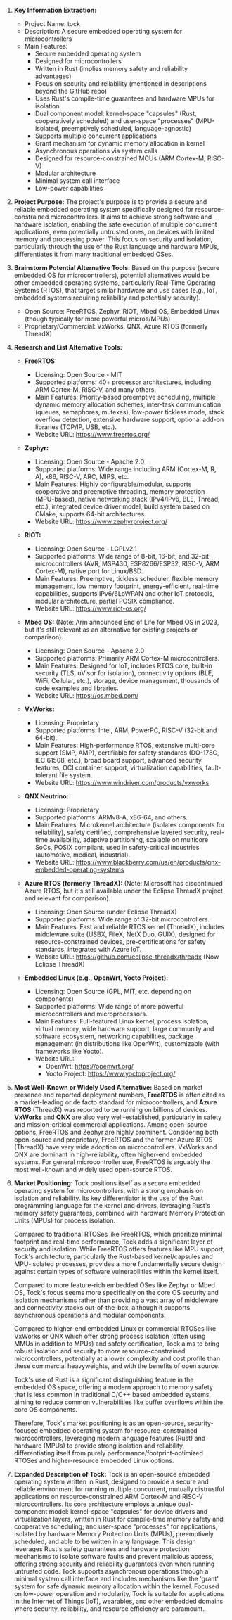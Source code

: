 1.  **Key Information Extraction:**
    *   Project Name: tock
    *   Description: A secure embedded operating system for microcontrollers
    *   Main Features:
        *   Secure embedded operating system
        *   Designed for microcontrollers
        *   Written in Rust (implies memory safety and reliability advantages)
        *   Focus on security and reliability (mentioned in descriptions beyond the GitHub repo)
        *   Uses Rust's compile-time guarantees and hardware MPUs for isolation
        *   Dual component model: kernel-space "capsules" (Rust, cooperatively scheduled) and user-space "processes" (MPU-isolated, preemptively scheduled, language-agnostic)
        *   Supports multiple concurrent applications
        *   Grant mechanism for dynamic memory allocation in kernel
        *   Asynchronous operations via system calls
        *   Designed for resource-constrained MCUs (ARM Cortex-M, RISC-V)
        *   Modular architecture
        *   Minimal system call interface
        *   Low-power capabilities

2.  **Project Purpose:**
    The project's purpose is to provide a secure and reliable embedded operating system specifically designed for resource-constrained microcontrollers. It aims to achieve strong software and hardware isolation, enabling the safe execution of multiple concurrent applications, even potentially untrusted ones, on devices with limited memory and processing power. This focus on security and isolation, particularly through the use of the Rust language and hardware MPUs, differentiates it from many traditional embedded OSes.

3.  **Brainstorm Potential Alternative Tools:**
    Based on the purpose (secure embedded OS for microcontrollers), potential alternatives would be other embedded operating systems, particularly Real-Time Operating Systems (RTOS), that target similar hardware and use cases (e.g., IoT, embedded systems requiring reliability and potentially security).

    *   Open Source: FreeRTOS, Zephyr, RIOT, Mbed OS, Embedded Linux (though typically for more powerful micros/MPUs)
    *   Proprietary/Commercial: VxWorks, QNX, Azure RTOS (formerly ThreadX)

4.  **Research and List Alternative Tools:**

    *   **FreeRTOS:**
        *   Licensing: Open Source - MIT
        *   Supported platforms: 40+ processor architectures, including ARM Cortex-M, RISC-V, and many others.
        *   Main Features: Priority-based preemptive scheduling, multiple dynamic memory allocation schemes, inter-task communication (queues, semaphores, mutexes), low-power tickless mode, stack overflow detection, extensive hardware support, optional add-on libraries (TCP/IP, USB, etc.).
        *   Website URL: https://www.freertos.org/

    *   **Zephyr:**
        *   Licensing: Open Source - Apache 2.0
        *   Supported platforms: Wide range including ARM (Cortex-M, R, A), x86, RISC-V, ARC, MIPS, etc.
        *   Main Features: Highly configurable/modular, supports cooperative and preemptive threading, memory protection (MPU-based), native networking stack (IPv4/IPv6, BLE, Thread, etc.), integrated device driver model, build system based on CMake, supports 64-bit architectures.
        *   Website URL: https://www.zephyrproject.org/

    *   **RIOT:**
        *   Licensing: Open Source - LGPLv2.1
        *   Supported platforms: Wide range of 8-bit, 16-bit, and 32-bit microcontrollers (AVR, MSP430, ESP8266/ESP32, RISC-V, ARM Cortex-M), native port for Linux/BSD.
        *   Main Features: Preemptive, tickless scheduler, flexible memory management, low memory footprint, energy-efficient, real-time capabilities, supports IPv6/6LoWPAN and other IoT protocols, modular architecture, partial POSIX compliance.
        *   Website URL: https://www.riot-os.org/

    *   **Mbed OS:** (Note: Arm announced End of Life for Mbed OS in 2023, but it's still relevant as an alternative for existing projects or comparison).
        *   Licensing: Open Source - Apache 2.0
        *   Supported platforms: Primarily ARM Cortex-M microcontrollers.
        *   Main Features: Designed for IoT, includes RTOS core, built-in security (TLS, uVisor for isolation), connectivity options (BLE, WiFi, Cellular, etc.), storage, device management, thousands of code examples and libraries.
        *   Website URL: https://os.mbed.com/

    *   **VxWorks:**
        *   Licensing: Proprietary
        *   Supported platforms: Intel, ARM, PowerPC, RISC-V (32-bit and 64-bit).
        *   Main Features: High-performance RTOS, extensive multi-core support (SMP, AMP), certifiable for safety standards (DO-178C, IEC 61508, etc.), broad board support, advanced security features, OCI container support, virtualization capabilities, fault-tolerant file system.
        *   Website URL: https://www.windriver.com/products/vxworks

    *   **QNX Neutrino:**
        *   Licensing: Proprietary
        *   Supported platforms: ARMv8-A, x86-64, and others.
        *   Main Features: Microkernel architecture (isolates components for reliability), safety certified, comprehensive layered security, real-time availability, adaptive partitioning, scalable on multicore SoCs, POSIX compliant, used in safety-critical industries (automotive, medical, industrial).
        *   Website URL: https://www.blackberry.com/us/en/products/qnx-embedded-operating-systems

    *   **Azure RTOS (formerly ThreadX):** (Note: Microsoft has discontinued Azure RTOS, but it's still available under the Eclipse ThreadX project and relevant for comparison).
        *   Licensing: Open Source (under Eclipse ThreadX)
        *   Supported platforms: Wide range of 32-bit microcontrollers.
        *   Main Features: Fast and reliable RTOS kernel (ThreadX), includes middleware suite (USBX, FileX, NetX Duo, GUIX), designed for resource-constrained devices, pre-certifications for safety standards, integrates with Azure IoT.
        *   Website URL: https://github.com/eclipse-threadx/threadx (Now Eclipse ThreadX)

    *   **Embedded Linux (e.g., OpenWrt, Yocto Project):**
        *   Licensing: Open Source (GPL, MIT, etc. depending on components)
        *   Supported platforms: Wide range of more powerful microcontrollers and microprocessors.
        *   Main Features: Full-featured Linux kernel, process isolation, virtual memory, wide hardware support, large community and software ecosystem, networking capabilities, package management (in distributions like OpenWrt), customizable (with frameworks like Yocto).
        *   Website URL:
            *   OpenWrt: https://openwrt.org/
            *   Yocto Project: https://www.yoctoproject.org/

5.  **Most Well-Known or Widely Used Alternative:**
    Based on market presence and reported deployment numbers, **FreeRTOS** is often cited as a market-leading or de facto standard for microcontrollers, and **Azure RTOS** (ThreadX) was reported to be running on billions of devices. **VxWorks** and **QNX** are also very well-established, particularly in safety and mission-critical commercial applications. Among open-source options, FreeRTOS and Zephyr are highly prominent. Considering both open-source and proprietary, FreeRTOS and the former Azure RTOS (ThreadX) have very wide adoption on microcontrollers. VxWorks and QNX are dominant in high-reliability, often higher-end embedded systems. For general microcontroller use, FreeRTOS is arguably the most well-known and widely used open-source RTOS.

6.  **Market Positioning:**
    Tock positions itself as a *secure* embedded operating system for microcontrollers, with a strong emphasis on isolation and reliability. Its key differentiator is the use of the Rust programming language for the kernel and drivers, leveraging Rust's memory safety guarantees, combined with hardware Memory Protection Units (MPUs) for process isolation.

    Compared to traditional RTOSes like FreeRTOS, which prioritize minimal footprint and real-time performance, Tock adds a significant layer of security and isolation. While FreeRTOS offers features like MPU support, Tock's architecture, particularly the Rust-based kernel/capsules and MPU-isolated processes, provides a more fundamentally secure design against certain types of software vulnerabilities within the kernel itself.

    Compared to more feature-rich embedded OSes like Zephyr or Mbed OS, Tock's focus seems more specifically on the core OS security and isolation mechanisms rather than providing a vast array of middleware and connectivity stacks out-of-the-box, although it supports asynchronous operations and modular components.

    Compared to higher-end embedded Linux or commercial RTOSes like VxWorks or QNX which offer strong process isolation (often using MMUs in addition to MPUs) and safety certification, Tock aims to bring robust isolation and security to more resource-constrained microcontrollers, potentially at a lower complexity and cost profile than these commercial heavyweights, and with the benefits of open source.

    Tock's use of Rust is a significant distinguishing feature in the embedded OS space, offering a modern approach to memory safety that is less common in traditional C/C++ based embedded systems, aiming to reduce common vulnerabilities like buffer overflows within the core OS components.

    Therefore, Tock's market positioning is as an open-source, security-focused embedded operating system for resource-constrained microcontrollers, leveraging modern language features (Rust) and hardware (MPUs) to provide strong isolation and reliability, differentiating itself from purely performance/footprint-optimized RTOSes and higher-resource embedded Linux options.

7.  **Expanded Description of Tock:**
    Tock is an open-source embedded operating system written in Rust, designed to provide a secure and reliable environment for running multiple concurrent, mutually distrustful applications on resource-constrained ARM Cortex-M and RISC-V microcontrollers. Its core architecture employs a unique dual-component model: kernel-space "capsules" for device drivers and virtualization layers, written in Rust for compile-time memory safety and cooperative scheduling; and user-space "processes" for applications, isolated by hardware Memory Protection Units (MPUs), preemptively scheduled, and able to be written in any language. This design leverages Rust's safety guarantees and hardware protection mechanisms to isolate software faults and prevent malicious access, offering strong security and reliability guarantees even when running untrusted code. Tock supports asynchronous operations through a minimal system call interface and includes mechanisms like the 'grant' system for safe dynamic memory allocation within the kernel. Focused on low-power operation and modularity, Tock is suitable for applications in the Internet of Things (IoT), wearables, and other embedded domains where security, reliability, and resource efficiency are paramount.